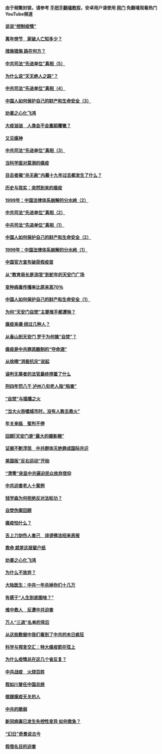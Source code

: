 #### 由于频繁封锁，请参考 [手把手翻墙教程](https://github.com/gfw-breaker/guides/wiki/)，安卓用户请使用 [网门](https://github.com/gfw-breaker/nogfw/blob/master/dl.md?t=02160900) 免翻墙观看热门YouTube频道 

#### [说说“控制疫情”](../pages/19/420831.md?t=02160900) 

#### [离年傍节　家破人亡知多少？](../pages/19/420563.md?t=02160900) 

#### [措施错施  路在何方？](../pages/19/420076.md?t=02160900) 

#### [中共司法“先进单位”真相（5）](../pages/19/419453.md?t=02160900) 

#### [为什么说“天无绝人之路”？](../pages/19/419618.md?t=02160900) 

#### [中共司法“先进单位”真相（4）](../pages/19/419452.md?t=02160900) 

#### [中国人如何保护自己的财产和生命安全（3）](../pages/19/419405.md?t=02160900) 

#### [劝善之心化飞鸿](../pages/19/418758.md?t=02160900) 

#### [大疫汹汹　人类会不会重蹈覆辙？](../pages/19/419691.md?t=02160900) 

#### [又见瘟神](../pages/19/419225.md?t=02160900) 

#### [中共司法“先进单位”真相（3）](../pages/19/419451.md?t=02160900) 

#### [当科学面对莫测的瘟疫](../pages/19/419625.md?t=02160900) 

#### [目击者揭“杀无赦”内幕十九年过去都发生了什么？](../pages/19/419617.md?t=02160900) 

#### [历史与现实：突然到来的瘟疫](../pages/19/419619.md?t=02160900) 

#### [1999年：中国法律体系崩解的分水岭（2）](../pages/19/419455.md?t=02160900) 

#### [中共司法“先进单位”真相（2）](../pages/19/419450.md?t=02160900) 

#### [中共司法“先进单位”真相（1）](../pages/19/419449.md?t=02160900) 

#### [中国人如何保护自己的财产和生命安全（2）](../pages/19/419404.md?t=02160900) 

#### [1999年：中国法律体系崩解的分水岭（1）](../pages/19/419454.md?t=02160900) 

#### [中国官方宣布破获假疫苗](../pages/19/419504.md?t=02160900) 

#### [从“教育局长是流氓”到蛇年的天安门广场](../pages/19/419470.md?t=02160900) 

#### [变种病毒传播率比原来高70％](../pages/19/419456.md?t=02160900) 

#### [中国人如何保护自己的财产和生命安全（1）](../pages/19/419403.md?t=02160900) 

#### [为何“天安门自焚”主要推手都遭殃？](../pages/19/419348.md?t=02160900) 

#### [瘟疫来袭 绕过几种人？](../pages/19/419349.md?t=02160900) 

#### [从香山到天安门 罗干为何搞“自焚”？](../pages/19/419270.md?t=02160900) 

#### [瘟疫是中共罪恶酿制的“夺命酒”](../pages/19/419223.md?t=02160900) 

#### [从徐栩“消极抗灾”说起](../pages/19/419224.md?t=02160900) 

#### [诬判无辜者的法官最终捞着了什么](../pages/19/419268.md?t=02160900) 

#### [刑四年罚八千 泸州八旬老人指“陷害”](../pages/19/419232.md?t=02160900) 

#### [“自焚”与插播之火](../pages/19/419226.md?t=02160900) 

#### [“当大火吞噬城市时，没有人敢去救火”](../pages/19/419077.md?t=02160900) 

#### [年关来临　冤判不停](../pages/19/419093.md?t=02160900) 

#### [回顾|天安门是“最大的摄影棚”](../pages/19/380866.md?t=02160900) 

#### [证据不断浮现　中共群体灭绝罪成国际共识](../pages/19/419031.md?t=02160900) 

#### [美国版“反右运动”开始](../pages/19/419030.md?t=02160900) 

#### [“清零”突显中共逼迫民众放弃信仰](../pages/19/418995.md?t=02160900) 

#### [中共迫害老人十案例](../pages/19/418831.md?t=02160900) 

#### [钱学森为何拒绝反对法轮功？](../pages/19/418905.md?t=02160900) 

#### [自焚伪案回顾](../pages/19/418799.md?t=02160900) 

#### [瘟疫怕什么？](../pages/19/418800.md?t=02160900) 

#### [舌上刀剑伤人害己　诽谤佛法招来恶报](../pages/19/418731.md?t=02160900) 

#### [救命 就差这层窗户纸](../pages/19/418706.md?t=02160900) 

#### [劝善之心化飞鸿](../pages/19/416766.md?t=02160900) 

#### [为什么不放弃？](../pages/19/418691.md?t=02160900) 

#### [大陆医生：中共一年杀掉你们十几万](../pages/19/418670.md?t=02160900) 

#### [有感于“人生到底图啥？”](../pages/19/418624.md?t=02160900) 

#### [难中救人　反遭中共迫害](../pages/19/418414.md?t=02160900) 

#### [万人“三退”名单的背后](../pages/19/418505.md?t=02160900) 

#### [从这些数据中我们看到了中共的末日疯狂](../pages/19/418420.md?t=02160900) 

#### [科学与预言交汇：特大瘟疫箭在弦上](../pages/19/418266.md?t=02160900) 

#### [为什么疫情总在这几个省反复？](../pages/19/418219.md?t=02160900) 

#### [中共战疫　火烧百姓](../pages/19/418220.md?t=02160900) 

#### [假如川普任中国总统](../pages/19/418174.md?t=02160900) 

#### [做跟瘟疫无关的人](../pages/19/418171.md?t=02160900) 

#### [中共的脆弱](../pages/19/418196.md?t=02160900) 

#### [新冠病毒已发生失控性变异 如何救急？](../pages/19/418032.md?t=02160900) 

#### [“幻日”奇景说古今](../pages/19/418033.md?t=02160900) 

#### [假借名目的迫害](../pages/19/418055.md?t=02160900) 

